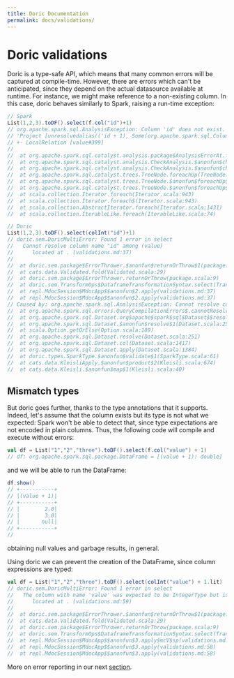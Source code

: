 ```yaml
---
title: Doric Documentation
permalink: docs/validations/
---
```



# Doric validations

Doric is a type-safe API, which means that many common errors will be captured at compile-time. However, there
are errors which can't be anticipated, since they depend on the actual datasource available at runtime. For instance, 
we might make reference to a non-existing column. In this case, doric behaves similarly to Spark,
raising a run-time exception: 

```scala
// Spark
List(1,2,3).toDF().select(f.col("id")+1)
// org.apache.spark.sql.AnalysisException: Column 'id' does not exist. Did you mean one of the following? [value];
// 'Project [unresolvedalias(('id + 1), Some(org.apache.spark.sql.Column$$Lambda$4945/0x0000000101b11040@617b8046))]
// +- LocalRelation [value#399]
// 
// 	at org.apache.spark.sql.catalyst.analysis.package$AnalysisErrorAt.failAnalysis(package.scala:54)
// 	at org.apache.spark.sql.catalyst.analysis.CheckAnalysis.$anonfun$checkAnalysis$7(CheckAnalysis.scala:200)
// 	at org.apache.spark.sql.catalyst.analysis.CheckAnalysis.$anonfun$checkAnalysis$7$adapted(CheckAnalysis.scala:193)
// 	at org.apache.spark.sql.catalyst.trees.TreeNode.foreachUp(TreeNode.scala:367)
// 	at org.apache.spark.sql.catalyst.trees.TreeNode.$anonfun$foreachUp$1(TreeNode.scala:366)
// 	at org.apache.spark.sql.catalyst.trees.TreeNode.$anonfun$foreachUp$1$adapted(TreeNode.scala:366)
// 	at scala.collection.Iterator.foreach(Iterator.scala:943)
// 	at scala.collection.Iterator.foreach$(Iterator.scala:943)
// 	at scala.collection.AbstractIterator.foreach(Iterator.scala:1431)
// 	at scala.collection.IterableLike.foreach(IterableLike.scala:74)
```

```scala
// Doric
List(1,2,3).toDF().select(colInt("id")+1)
// doric.sem.DoricMultiError: Found 1 error in select
//   Cannot resolve column name "id" among (value)
//   	located at . (validations.md:37)
// 
// 	at doric.sem.package$ErrorThrower.$anonfun$returnOrThrow$1(package.scala:9)
// 	at cats.data.Validated.fold(Validated.scala:29)
// 	at doric.sem.package$ErrorThrower.returnOrThrow(package.scala:9)
// 	at doric.sem.TransformOps$DataframeTransformationSyntax.select(TransformOps.scala:139)
// 	at repl.MdocSession$MdocApp$$anonfun$2.apply(validations.md:37)
// 	at repl.MdocSession$MdocApp$$anonfun$2.apply(validations.md:37)
// Caused by: org.apache.spark.sql.AnalysisException: Cannot resolve column name "id" among (value)
// 	at org.apache.spark.sql.errors.QueryCompilationErrors$.cannotResolveColumnNameAmongFieldsError(QueryCompilationErrors.scala:2265)
// 	at org.apache.spark.sql.Dataset.org$apache$spark$sql$Dataset$$resolveException(Dataset.scala:259)
// 	at org.apache.spark.sql.Dataset.$anonfun$resolve$1(Dataset.scala:251)
// 	at scala.Option.getOrElse(Option.scala:189)
// 	at org.apache.spark.sql.Dataset.resolve(Dataset.scala:251)
// 	at org.apache.spark.sql.Dataset.col(Dataset.scala:1417)
// 	at org.apache.spark.sql.Dataset.apply(Dataset.scala:1384)
// 	at doric.types.SparkType.$anonfun$validate$1(SparkType.scala:61)
// 	at cats.data.KleisliApply.$anonfun$product$2(Kleisli.scala:674)
// 	at cats.data.Kleisli.$anonfun$map$1(Kleisli.scala:40)
```

## Mismatch types

But doric goes further, thanks to the type annotations that it supports. Indeed, let's assume that the column 
exists but its type is not what we expected: Spark won't be able to detect that, since type expectations are not 
encoded in plain columns. Thus, the following code will compile and execute without errors:

```scala
val df = List("1","2","three").toDF().select(f.col("value") + 1)
// df: org.apache.spark.sql.package.DataFrame = [(value + 1): double]
```

and we will be able to run the DataFrame:

```scala
df.show()
// +-----------+
// |(value + 1)|
// +-----------+
// |        2.0|
// |        3.0|
// |       null|
// +-----------+
//
```

obtaining null values and garbage results, in general.

Using doric we can prevent the creation of the DataFrame, since column expressions are typed:

```scala
val df = List("1","2","three").toDF().select(colInt("value") + 1.lit)
// doric.sem.DoricMultiError: Found 1 error in select
//   The column with name 'value' was expected to be IntegerType but is of type StringType
//   	located at . (validations.md:59)
// 
// 	at doric.sem.package$ErrorThrower.$anonfun$returnOrThrow$1(package.scala:9)
// 	at cats.data.Validated.fold(Validated.scala:29)
// 	at doric.sem.package$ErrorThrower.returnOrThrow(package.scala:9)
// 	at doric.sem.TransformOps$DataframeTransformationSyntax.select(TransformOps.scala:139)
// 	at repl.MdocSession$MdocApp$$anonfun$3.apply$mcV$sp(validations.md:59)
// 	at repl.MdocSession$MdocApp$$anonfun$3.apply(validations.md:58)
// 	at repl.MdocSession$MdocApp$$anonfun$3.apply(validations.md:58)
```

More on error reporting in our next [section](errors.md).